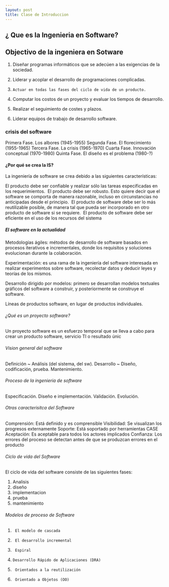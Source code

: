 ```yaml
---
layout: post
title: Clase de Introduccion 
---
```






##  ¿ Que es la Ingenieria en Software?
## Objectivo de la ingeniera en Sotware
1)   Diseñar programas informáticos que se adecúen a las exigencias de la sociedad.

2)   Liderar y acoplar el desarrollo de programaciones complicadas.

3)     Actuar en todas las fases del ciclo de vida de un producto.

4) Computar los costos de un proyecto y evaluar los tiempos de desarrollo.

5)   Realizar el seguimiento de costes y plazos.

6)   Liderar equipos de trabajo de desarrollo software.

###   crisis del software

Primera Fase. Los albores (1945-1955)
Segunda Fase. El florecimiento (1955-1965)
Tercera Fase. La crisis (1965-1970)
Cuarta Fase. Innovación conceptual (1970-1980)
Quinta Fase. El diseño es el problema (1980-?)

####   ¿Por qué se crea la IS?
La ingeniería de software se crea debido a las siguientes características:

El producto debe ser confiable y realizar sólo las tareas especificadas en los requerimientos. 
El producto debe ser robusto. Esto quiere decir que el software se comporta de manera razonable, incluso en circunstancias no anticipadas desde el principio. 
El producto de software debe ser lo más reutilizable posible, de manera tal que pueda ser incorporado en otro producto de software si se requiere. 
El producto de software debe ser eficiente en el uso de los recursos del sistema

#####   El software en la actualidad
Metodologías ágiles: métodos de desarrollo de software basados en procesos iterativos e incrementales, donde los requisitos y soluciones evolucionan durante la colaboración.

Experimentación: es una rama de la ingeniería del software interesada en realizar experimentos sobre software, recolectar datos y deducir leyes y teorías de los mismos.

Desarrollo dirigido por modelos: primero se desarrollan modelos textuales  gráficos del software a construir, y posteriormente se construye el software.

Líneas de productos software, en lugar de productos individuales.

######    ¿Qué es un proyecto software?

Un proyecto software es un esfuerzo temporal que se lleva a cabo para crear un producto software, servicio TI o resultado únic

###### Vision general del software
Definición ~ Análisis (del sistema, del sw).
Desarrollo ~ Diseño, codificación, prueba.
Mantenimiento.  

######  Proceso de la ingenieria de software
Especificación.
Diseño e implementación.
Validación.
Evolución.

###### Otras caracterisitca del Software
Comprensión:   Está definido y es comprensible
Visibilidad:   Se visualizan los progresos externamente
Soporte:    Está soportado por herramientas CASE
Aceptación:   Es aceptable para todos los actores implicados
Confianza:   Los errores del proceso se detectan antes de que se produzcan errores en el producto

###### Ciclo de vida del Software

El ciclo de vida del software consiste de las siguientes fases: 
1)   Analisis
2)   diseño
3)   implementacion
4)   prueba
5)   mantenimiento
######   Modelos de proceso de Software
1)      El modelo de cascada 

2)      El desarrollo incremental 

3)      Espiral

4)     Desarrollo Rápido de Aplicaciones (DRA)

5)      Orientados a la reutilización

6)      Orientado a Objetos (OO)
